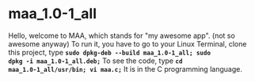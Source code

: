 # <b>maa_1.0-1_all</b>
Hello, welcome to MAA, which stands for "my awesome app". (not so awesome anyway) To run it, you have to go to your Linux Terminal, clone this project, 
type <code><b>sudo dpkg-deb --build maa_1.0-1_all; sudo dpkg -i maa_1.0-1_all.deb;</b></code> 
To see the code, type <code><b>cd maa_1.0-1_all/usr/bin; vi maa.c;</b></code> 
It is in the C programming language.
